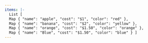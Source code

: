 ```yaml
---
items: |-
  List [ 
  Map { "name": "apple", "cost": "$1", "color": "red" },
  Map { "name": "banana", "cost": "$2", "color": "yellow" },
  Map { "name": "orange", "cost": "$1.50", "color": "orange" },
  Map { "name": "Blue", "cost": "$1.50", "color": "blue" } ]
---
```


